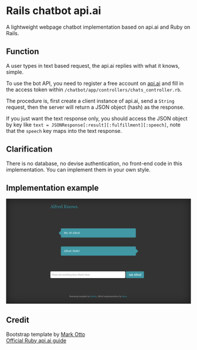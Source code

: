 # Rails chatbot api.ai
A lightweight webpage chatbot implementation based on api.ai and Ruby on Rails.

## Function
A user types in text based request, the api.ai replies with what it knows, simple.

To use the bot API, you need to register a free account on [api.ai](https://api.ai/) and fill in the access token within `/chatbot/app/controllers/chats_controller.rb`.

The procedure is, first create a client instance of api.ai, send a `String` request, then the server will return a JSON object (hash) as the response.

If you just want the text response only, you should access the JSON object by key like `text = JSONResponse[:result][:fulfillment][:speech]`, note that the `speech` key maps into the text response. 

## Clarification
There is no database, no devise authentication, no front-end code in this implementation. You can implement them in your own style.

## Implementation example
![](preview.png)

## Credit
Bootstrap template by [Mark Otto](https://twitter.com/mdo)\
[Official Ruby api.ai guide](https://github.com/api-ai/apiai-ruby-client)
